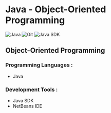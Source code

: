 # Java - Object-Oriented Programming

![Java](https://upload.wikimedia.org/wikipedia/en/3/30/Java_programming_language_logo.svg)
![Git](https://git-scm.com/images/logos/downloads/Git-Icon-1788C.png)
![Java SDK](https://www.oracle.com/a/tech/img/cb88-java-logo-001.jpg)

## Object-Oriented Programming

### Programming Languages :

* Java

### Development Tools :

* Java SDK
* NetBeans IDE
